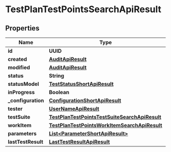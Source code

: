 

# TestPlanTestPointsSearchApiResult


## Properties

| Name | Type | Description | Notes |
|------------ | ------------- | ------------- | -------------|
|**id** | **UUID** |  |  |
|**created** | [**AuditApiResult**](AuditApiResult.md) |  |  |
|**modified** | [**AuditApiResult**](AuditApiResult.md) |  |  [optional] |
|**status** | **String** |  |  |
|**statusModel** | [**TestStatusShortApiResult**](TestStatusShortApiResult.md) |  |  |
|**inProgress** | **Boolean** |  |  |
|**_configuration** | [**ConfigurationShortApiResult**](ConfigurationShortApiResult.md) |  |  |
|**tester** | [**UserNameApiResult**](UserNameApiResult.md) |  |  [optional] |
|**testSuite** | [**TestPlanTestPointsTestSuiteSearchApiResult**](TestPlanTestPointsTestSuiteSearchApiResult.md) |  |  |
|**workItem** | [**TestPlanTestPointsWorkItemSearchApiResult**](TestPlanTestPointsWorkItemSearchApiResult.md) |  |  |
|**parameters** | [**List&lt;ParameterShortApiResult&gt;**](ParameterShortApiResult.md) |  |  |
|**lastTestResult** | [**LastTestResultApiResult**](LastTestResultApiResult.md) |  |  [optional] |



